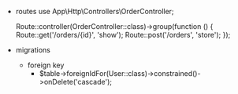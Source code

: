 * routes
    use App\Http\Controllers\OrderController;
    
    Route::controller(OrderController::class)->group(function () {
        Route::get('/orders/{id}', 'show');
        Route::post('/orders', 'store');
    });
* migrations
    - foreign key
        * $table->foreignIdFor(User::class)->constrained()->onDelete('cascade');  
